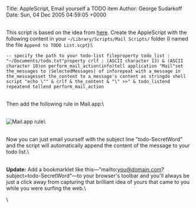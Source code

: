 Title: AppleScript, Email yourself a TODO item
Author: George Sudarkoff
Date: Sun, 04 Dec 2005 04:59:05 +0000

\
This script is based on the idea from
[here](http://www.urbanhonking.com/ideasfordozens/archives/2005/11/use_automator_t.html).
Create the AppleScript with the following content in your
`~/Library/Scripts/Mail Scripts/` folder (I named the file
`Append to TODO List.scpt`):\

    -- specify the path to your todo-list fileproperty todo_list : "~/Documents/todo.txt"property crlf : (ASCII character 13) & (ASCII character 10)on perform_mail_action(info)tell application "Mail"set the_messages to |SelectedMessages| of inforepeat with a_message in the_messagesset the_content to a_message's content as stringdo shell script "echo \"" & crlf & the_content & "\" >>" & todo_listend repeatend tellend perform_mail_action

\
Then add the following rule in Mail.app:\

\
![Mail.app
rule](http://s3.media.squarespace.com/production/398961/6786677/images/200512040442-append_to_todo_rule.png)\

\
Now you can just email yourself with the subject line "todo-SecretWord"
and the script will automatically append the content of the message to
your todo list.\

\
**Update:** Add a bookmarklet like
this—"mailto:you@domain.com?subject=todo-SecretWord"—to your browser's
toolbar and you'll always be just a click away from capturing that
brilliant idea of yours that came to you while you were surfing the
web.\

\


